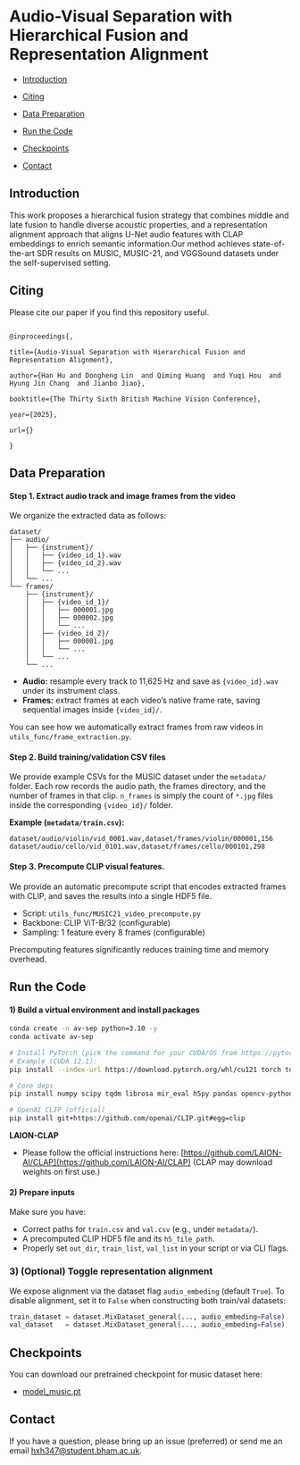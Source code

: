 # Audio-Visual Separation with Hierarchical Fusion and Representation Alignment

- [Introduction](#introduction)

- [Citing](#citing)

- [Data Preparation](#data-preparation)

- [Run the Code](#run-the-code)

- [Checkpoints](#checkpoints)

- [Contact](#contact)

## Introduction
This work proposes a hierarchical fusion strategy that combines middle and late fusion to handle diverse acoustic properties, and a representation alignment approach that aligns U-Net audio features with CLAP embeddings to enrich semantic information.Our method achieves state-of-the-art SDR results on MUSIC, MUSIC-21, and VGGSound datasets under the self-supervised setting.


## Citing
Please cite our paper if you find this repository useful.
```

@inproceedings{,

title={Audio-Visual Separation with Hierarchical Fusion and Representation Alignment},

author={Han Hu and Dongheng Lin  and Qiming Huang  and Yuqi Hou  and Hyung Jin Chang  and Jianbo Jiao},

booktitle={The Thirty Sixth British Machine Vision Conference},

year={2025},

url={}

}
```

## Data Preparation
#### Step 1. Extract audio track and image frames from the video


We organize the extracted data as follows:
```text
dataset/
├── audio/
│   ├── {instrument}/
│   │   ├── {video_id_1}.wav
│   │   ├── {video_id_2}.wav
│   │   └── ...
│   └── ...
└── frames/
    ├── {instrument}/
    │   ├── {video_id_1}/
    │   │   ├── 000001.jpg
    │   │   ├── 000002.jpg
    │   │   └── ...
    │   ├── {video_id_2}/
    │   │   ├── 000001.jpg
    │   │   └── ...
    │   └── ...
    └── ...
```

* **Audio:** resample every track to 11,625 Hz and save as `{video_id}.wav` under its instrument class.
* **Frames:** extract frames at each video’s native frame rate, saving sequential images inside `{video_id}/`.

You can see how we automatically extract frames from raw videos in `utils_func/frame_extraction.py`.


#### Step 2. Build training/validation CSV files

We provide example CSVs for the MUSIC dataset under the `metadata/` folder.
Each row records the audio path, the frames directory, and the number of frames in that clip. `n_frames` is simply the count of `*.jpg` files inside the corresponding `{video_id}/` folder.

**Example (`metadata/train.csv`):**

```csv
dataset/audio/violin/vid_0001.wav,dataset/frames/violin/000001,156
dataset/audio/cello/vid_0101.wav,dataset/frames/cello/000101,298
```


#### Step 3. Precompute CLIP visual features.


We provide an automatic precompute script that  encodes extracted frames with CLIP, and saves the results into a single HDF5 file. 

* Script: `utils_func/MUSIC21_video_precompute.py`
* Backbone: CLIP ViT-B/32 (configurable)
* Sampling: 1 feature every 8 frames (configurable)

Precomputing features significantly reduces training time and memory overhead.



## Run the Code
#### 1) Build a virtual environment and install packages

```bash
conda create -n av-sep python=3.10 -y
conda activate av-sep

# Install PyTorch (pick the command for your CUDA/OS from https://pytorch.org/get-started/locally/)
# Example (CUDA 12.1):
pip install --index-url https://download.pytorch.org/whl/cu121 torch torchvision

# Core deps
pip install numpy scipy tqdm librosa mir_eval h5py pandas opencv-python

# OpenAI CLIP (official)
pip install git+https://github.com/openai/CLIP.git#egg=clip
```

**LAION-CLAP**

* Please follow the official instructions here: [https://github.com/LAION-AI/CLAP](https://github.com/LAION-AI/CLAP)
  (CLAP may download weights on first use.)


#### 2) Prepare inputs
Make sure you have:

* Correct paths for `train.csv` and `val.csv` (e.g., under `metadata/`).
* A precomputed CLIP HDF5 file and its `h5_file_path`.
* Properly set `out_dir`, `train_list`, `val_list` in your script or via CLI flags.

### 3) (Optional) Toggle representation alignment

We expose alignment via the dataset flag `audio_embeding` (default `True`).
To disable alignment, set it to `False` when constructing both train/val datasets:

```python
train_dataset = dataset.MixDataset_general(..., audio_embeding=False)
val_dataset   = dataset.MixDataset_general(..., audio_embeding=False)
```


## Checkpoints

You can download our pretrained checkpoint for music dataset here:

- [model_music.pt](https://drive.google.com/file/d/1MiyCQemM52eoZTvWziFlJpwopHKnWw7R/view?usp=share_link)


## Contact
If you have a question, please bring up an issue (preferred) or send me an email [hxh347@student.bham.ac.uk](hxh347@student.bham.ac.uk).
